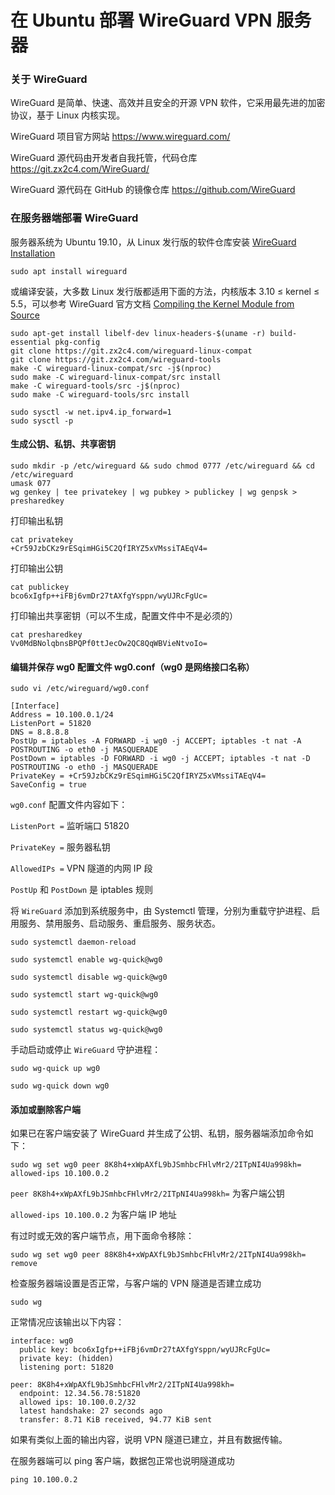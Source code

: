 # 在 Ubuntu 部署 WireGuard VPN 服务器

### 关于 WireGuard

WireGuard 是简单、快速、高效并且安全的开源 VPN 软件，它采用最先进的加密协议，基于 Linux 内核实现。

WireGuard 项目官方网站 https://www.wireguard.com/

WireGuard 源代码由开发者自我托管，代码仓库 https://git.zx2c4.com/WireGuard/

WireGuard 源代码在 GitHub 的镜像仓库 https://github.com/WireGuard

### 在服务器端部署 WireGuard

服务器系统为 Ubuntu 19.10，从 Linux 发行版的软件仓库安装 [WireGuard Installation](https://www.wireguard.com/install/)

```
sudo apt install wireguard
```

或编译安装，大多数 Linux 发行版都适用下面的方法，内核版本 3.10 ≤ kernel ≤ 5.5，可以参考 WireGuard 官方文档 [Compiling the Kernel Module from Source](https://www.wireguard.com/compilation/)

```
sudo apt-get install libelf-dev linux-headers-$(uname -r) build-essential pkg-config
git clone https://git.zx2c4.com/wireguard-linux-compat
git clone https://git.zx2c4.com/wireguard-tools
make -C wireguard-linux-compat/src -j$(nproc)
sudo make -C wireguard-linux-compat/src install
make -C wireguard-tools/src -j$(nproc)
sudo make -C wireguard-tools/src install
```

```
sudo sysctl -w net.ipv4.ip_forward=1
sudo sysctl -p
```
#### 生成公钥、私钥、共享密钥

```
sudo mkdir -p /etc/wireguard && sudo chmod 0777 /etc/wireguard && cd /etc/wireguard
umask 077
wg genkey | tee privatekey | wg pubkey > publickey | wg genpsk > presharedkey
```

打印输出私钥

```
cat privatekey
+Cr59JzbCKz9rESqimHGi5C2QfIRYZ5xVMssiTAEqV4=
```

打印输出公钥

```
cat publickey
bco6xIgfp++iFBj6vmDr27tAXfgYsppn/wyUJRcFgUc=
```

打印输出共享密钥（可以不生成，配置文件中不是必须的）

```
cat presharedkey
Vv0MdBNolqbnsBPQPf0ttJecOw2QC8QqWBVieNtvoIo=
```

#### 编辑并保存 wg0 配置文件 wg0.conf（wg0 是网络接口名称）

```
sudo vi /etc/wireguard/wg0.conf
```

```
[Interface]
Address = 10.100.0.1/24
ListenPort = 51820
DNS = 8.8.8.8
PostUp = iptables -A FORWARD -i wg0 -j ACCEPT; iptables -t nat -A POSTROUTING -o eth0 -j MASQUERADE
PostDown = iptables -D FORWARD -i wg0 -j ACCEPT; iptables -t nat -D POSTROUTING -o eth0 -j MASQUERADE
PrivateKey = +Cr59JzbCKz9rESqimHGi5C2QfIRYZ5xVMssiTAEqV4=
SaveConfig = true
```

```wg0.conf``` 配置文件内容如下：

```ListenPort =``` 监听端口 51820

```PrivateKey =``` 服务器私钥

```AllowedIPs =``` VPN 隧道的内网 IP 段

```PostUp``` 和 ```PostDown``` 是 iptables 规则


将 ```WireGuard``` 添加到系统服务中，由 Systemctl 管理，分别为重载守护进程、启用服务、禁用服务、启动服务、重启服务、服务状态。

```sudo systemctl daemon-reload``` 

```sudo systemctl enable wg-quick@wg0```

```sudo systemctl disable wg-quick@wg0```

```sudo systemctl start wg-quick@wg0```

```sudo systemctl restart wg-quick@wg0```

```sudo systemctl status wg-quick@wg0```

手动启动或停止 ```WireGuard``` 守护进程：

```sudo wg-quick up wg0```

```sudo wg-quick down wg0```

#### 添加或删除客户端

如果已在客户端安装了 WireGuard 并生成了公钥、私钥，服务器端添加命令如下：

```
sudo wg set wg0 peer 8K8h4+xWpAXfL9bJSmhbcFHlvMr2/2ITpNI4Ua998kh= allowed-ips 10.100.0.2
```

```peer 8K8h4+xWpAXfL9bJSmhbcFHlvMr2/2ITpNI4Ua998kh=``` 为客户端公钥

```allowed-ips 10.100.0.2``` 为客户端 IP 地址

有过时或无效的客户端节点，用下面命令移除：

```
sudo wg set wg0 peer 88K8h4+xWpAXfL9bJSmhbcFHlvMr2/2ITpNI4Ua998kh= remove
```

检查服务器端设置是否正常，与客户端的 VPN 隧道是否建立成功

```
sudo wg
```

正常情况应该输出以下内容：

```
interface: wg0
  public key: bco6xIgfp++iFBj6vmDr27tAXfgYsppn/wyUJRcFgUc=
  private key: (hidden)
  listening port: 51820

peer: 8K8h4+xWpAXfL9bJSmhbcFHlvMr2/2ITpNI4Ua998kh=
  endpoint: 12.34.56.78:51820
  allowed ips: 10.100.0.2/32
  latest handshake: 27 seconds ago
  transfer: 8.71 KiB received, 94.77 KiB sent
```

如果有类似上面的输出内容，说明 VPN 隧道已建立，并且有数据传输。

在服务器端可以 ping 客户端，数据包正常也说明隧道成功

```
ping 10.100.0.2
```
